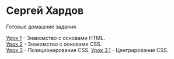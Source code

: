 # Сергей Хардов
Готовые домашние задания

[Урок 1](sergiohardov.github.io/lesson_1/ "Описание") - Знакомство с основами HTML.  
[Урок 2](sergiohardov.github.io/lesson_2/ "Описание") - Знакомство с основами CSS.  
[Урок 3](sergiohardov.github.io/lesson_3/ "Описание") - Позиционирование CSS.
    [Урок 3.1](sergiohardov.github.io/lesson_3_1/ "Описание") - Центрирование CSS.  

